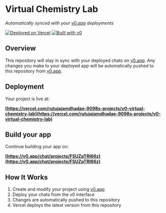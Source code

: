 # Virtual Chemistry Lab

*Automatically synced with your [v0.app](https://v0.app) deployments*

[![Deployed on Vercel](https://img.shields.io/badge/Deployed%20on-Vercel-black?style=for-the-badge&logo=vercel)](https://vercel.com/rutujajamdhadae-9098s-projects/v0-virtual-chemistry-lab)
[![Built with v0](https://img.shields.io/badge/Built%20with-v0.app-black?style=for-the-badge)](https://v0.app/chat/projects/FSUZpTRI66z)

## Overview

This repository will stay in sync with your deployed chats on [v0.app](https://v0.app).
Any changes you make to your deployed app will be automatically pushed to this repository from [v0.app](https://v0.app).

## Deployment

Your project is live at:

**[https://vercel.com/rutujajamdhadae-9098s-projects/v0-virtual-chemistry-lab](https://vercel.com/rutujajamdhadae-9098s-projects/v0-virtual-chemistry-lab)**

## Build your app

Continue building your app on:

**[https://v0.app/chat/projects/FSUZpTRI66z](https://v0.app/chat/projects/FSUZpTRI66z)**

## How It Works

1. Create and modify your project using [v0.app](https://v0.app)
2. Deploy your chats from the v0 interface
3. Changes are automatically pushed to this repository
4. Vercel deploys the latest version from this repository
